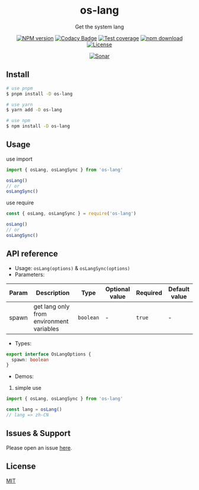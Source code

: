 <div style="text-align: center;" align="center">

# os-lang

Get the system lang

[![NPM version][npm-image]][npm-url]
[![Codacy Badge][codacy-image]][codacy-url]
[![Test coverage][codecov-image]][codecov-url]
[![npm download][download-image]][download-url]
[![License][license-image]][license-url]

[![Sonar][sonar-image]][sonar-url]

</div>

## Install

```bash
# use pnpm
$ pnpm install -D os-lang

# use yarn
$ yarn add -D os-lang

# use npm
$ npm install -D os-lang
```

## Usage

use import

```js
import { osLang, osLangSync } from 'os-lang'

osLang()
// or
osLangSync()
```

use require

```js
const { osLang, osLangSync } = require('os-lang')

osLang()
// or
osLangSync()
```

## API reference

- Usage: `osLang(options)` & `osLangSync(options)`
- Parameters:

<div class="table-prop">

| Param | Description                              | Type      | Optional value | Required | Default value |
| ----- | ---------------------------------------- | --------- | -------------- | -------- | ------------- |
| spawn | get lang only from environment variables | `boolean` | -              | `true`   | -             |

</div>

- Types:

```ts
export interface OsLangOptions {
  spawn: boolean
}
```

- Demos:

1. simple use

```ts
import { osLang, osLangSync } from 'os-lang'

const lang = osLang()
// lang => zh-CN
```

## Issues & Support

Please open an issue [here](https://github.com/saqqdy/node-kit/issues).

## License

[MIT](LICENSE)

[npm-image]: https://img.shields.io/npm/v/os-lang.svg?style=flat-square
[npm-url]: https://npmjs.org/package/os-lang
[codacy-image]: https://app.codacy.com/project/badge/Grade/f70d4880e4ad4f40aa970eb9ee9d0696
[codacy-url]: https://www.codacy.com/gh/saqqdy/os-lang/dashboard?utm_source=github.com&utm_medium=referral&utm_content=saqqdy/os-lang&utm_campaign=Badge_Grade
[codecov-image]: https://img.shields.io/codecov/c/github/saqqdy/os-lang.svg?style=flat-square
[codecov-url]: https://codecov.io/github/saqqdy/os-lang?branch=master
[download-image]: https://img.shields.io/npm/dm/os-lang.svg?style=flat-square
[download-url]: https://npmjs.org/package/os-lang
[license-image]: https://img.shields.io/badge/License-MIT-blue.svg
[license-url]: LICENSE
[sonar-image]: https://sonarcloud.io/api/project_badges/quality_gate?project=saqqdy_node-kit
[sonar-url]: https://sonarcloud.io/dashboard?id=saqqdy_node-kit
